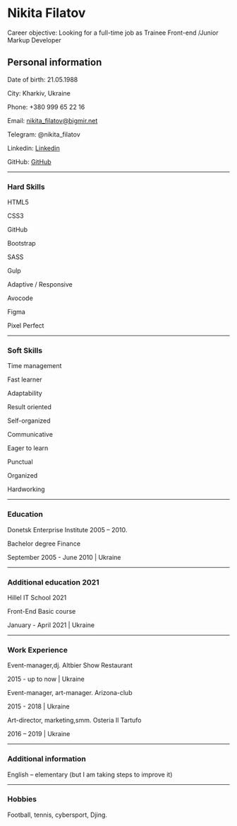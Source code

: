 
# Nikita Filatov #
Career objective: Looking for a full-time job as Trainee Front-end /Junior Markup Developer


## Personal information ## 
Date of birth: 21.05.1988


City: Kharkiv, Ukraine


Phone: +380 999 65 22 16


Email: nikita_filatov@bigmir.net


Telegram: @nikita_filatov


Linkedin:   [Linkedin](https://linkedin.com/in/nikita-filatov-2034b6137 "Linkedin")


GitHub:    [GitHub](https://github.com/NikitaF2105)



---------------------------------------------------

### Hard Skills ### 


 HTML5


 CSS3


 GitHub


 Bootstrap


 SASS


 Gulp


 Adaptive / Responsive


 Avocode


 Figma


 Pixel Perfect


---------------------------------------------------

### Soft Skills ### 


 Time management


 Fast learner


 Adaptability


 Result oriented


 Self-organized


 Communicative


 Eager to learn


 Punctual


 Organized


 Hardworking





---------------------------------------------------


### Education ### 


Donetsk Enterprise Institute 2005 – 2010.

Bachelor degree Finance

September 2005 - June 2010 | Ukraine



---------------------------------------------------

### Additional education 2021 ### 

Hillel IT School 2021

Front-End Basic course

January - April 2021 | Ukraine



---------------------------------------------------

### Work Experience ### 

Event-manager,dj. Altbier Show Restaurant

2015 - up to now | Ukraine


Event-manager, art-manager. Arizona-club

2015 - 2018 | Ukraine


Art-director, marketing,smm. Osteria Il Tartufo

2016 – 2019 | Ukraine

---------------------------------------------------
### Additional information ### 

English – elementary (but I am taking steps to improve it)

---------------------------------------------------

### Hobbies ### 

Football, tennis, cybersport, Djing.
